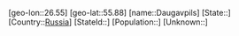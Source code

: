 ﻿---
location: [55.88,26.55]
type: City
tags:
- geo/City


SpocWebEntityId: 29724
isDeleted: false
confidential: public

---
[geo-lon::26.55]
[geo-lat::55.88]
[name::Daugavpils]
[State::]
[Country::[Russia](geo/Continent/Europe/Russia.md)]
[StateId::]
[Population::]
[Unknown::]

